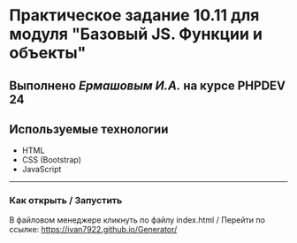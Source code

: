 # Практическое задание 10.11 для модуля "Базовый JS. Функции и объекты"

## Выполнено _Ермашовым И.А._ на курсе PHPDEV 24

## Используемые технологии

- HTML
- CSS (Bootstrap)
- JavaScript

---

### Как открыть / Запустить

В файловом менеджере кликнуть по файлу index.html / Перейти по ссылке: <https://ivan7922.github.io/Generator/>
